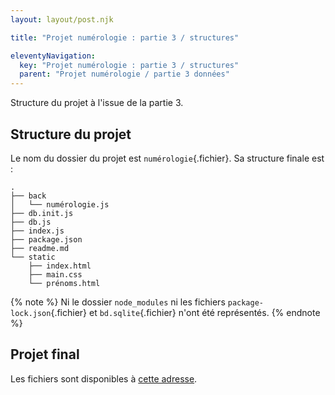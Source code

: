 ```yaml
---
layout: layout/post.njk

title: "Projet numérologie : partie 3 / structures"

eleventyNavigation:
  key: "Projet numérologie : partie 3 / structures"
  parent: "Projet numérologie / partie 3 données"
---
```


<!-- début résumé -->

Structure du projet à l'issue de la partie 3.

<!-- fin résumé -->

## Structure du projet

Le nom du dossier du projet est `numérologie`{.fichier}. Sa structure finale est :

```text
.
├── back
│   └── numérologie.js
├── db.init.js
├── db.js
├── index.js
├── package.json
├── readme.md
└── static
    ├── index.html
    ├── main.css
    └── prénoms.html    
```

{% note %}
Ni le dossier `node_modules` ni les fichiers `package-lock.json`{.fichier} et `bd.sqlite`{.fichier} n'ont été représentés.
{% endnote %}

## Projet final

Les fichiers sont disponibles à [cette adresse](https://github.com/FrancoisBrucker/cours_informatique/tree/main/docs/src/cours/web/projet-numérologie/partie-3-donn%C3%A9es/num%C3%A9rologie).
